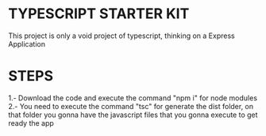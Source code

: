 # TYPESCRIPT STARTER KIT
This project is only a void project of typescript, thinking on a Express Application

# STEPS

1.- Download the code and execute the command "npm i" for node modules
2.- You need to execute the command "tsc" for generate the dist folder, on that folder you gonna
have the javascript files that you gonna execute to get ready the app